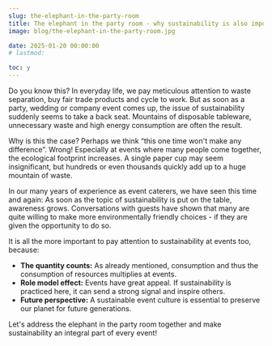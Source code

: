 ```yaml
---
slug: the-elephant-in-the-party-room
title: The elephant in the party room - why sustainability is also important at events
image: blog/the-elephant-in-the-party-room.jpg

date: 2025-01-20 00:00:00
# lastmod: 

toc: y
---
```

Do you know this? In everyday life, we pay meticulous attention to waste separation, buy fair trade products and cycle to work. But as soon as a party, wedding or company event comes up, the issue of sustainability suddenly seems to take a back seat. Mountains of disposable tableware, unnecessary waste and high energy consumption are often the result.

Why is this the case? Perhaps we think “this one time won't make any difference”. Wrong! Especially at events where many people come together, the ecological footprint increases. A single paper cup may seem insignificant, but hundreds or even thousands quickly add up to a huge mountain of waste.

In our many years of experience as event caterers, we have seen this time and again: As soon as the topic of sustainability is put on the table, awareness grows. Conversations with guests have shown that many are quite willing to make more environmentally friendly choices - if they are given the opportunity to do so.

It is all the more important to pay attention to sustainability at events too, because:

- **The quantity counts:** As already mentioned, consumption and thus the consumption of resources multiplies at events.
- **Role model effect:** Events have great appeal. If sustainability is practiced here, it can send a strong signal and inspire others.
- **Future perspective:** A sustainable event culture is essential to preserve our planet for future generations.

Let's address the elephant in the party room together and make sustainability an integral part of every event!
